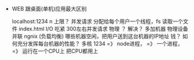 - WEB 跟桌面(单机)应用最大区别
 
  localhost:1234 n 上限？
  并发请求
  分配给每个用户一个线程，fs 读取一个文件 index.html
  I/O 吃紧 300左右并发请求 物理
  ？ 解决？ 多加机器 物理设备 并联
  ngnix (负载均衡) 哪些机器空闲，把用户送到这台机器的IP地址 钱？
  如何充分发挥每台机器的性能？ 多核 
  1234 =》 node进程， =》 一个进程， =》 运行在一个CPU上
  把CPU都用上 